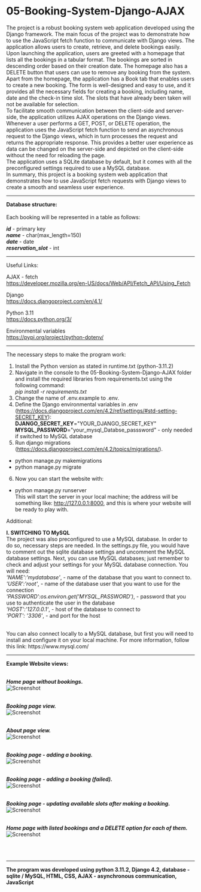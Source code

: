 # 05-Booking-System-Django-AJAX
The project is a robust booking system web application developed using the Django framework. The main focus of the project was to demonstrate how to use the JavaScript fetch function to communicate with Django views. The application allows users to create, retrieve, and delete bookings easily.</br>
Upon launching the application, users are greeted with a homepage that lists all the bookings in a tabular format. The bookings are sorted in descending order based on their creation date. The homepage also has a DELETE button that users can use to remove any booking from the system.</br>
Apart from the homepage, the application has a Book tab that enables users to create a new booking. The form is well-designed and easy to use, and it provides all the necessary fields for creating a booking, including name, date and the check-in time slot. The slots that have already been taken will not be available for selection.</br>
To facilitate smooth communication between the client-side and server-side, the application utilizes AJAX operations on the Django views. Whenever a user performs a GET, POST, or DELETE operation, the application uses the JavaScript fetch function to send an asynchronous request to the Django views, which in turn processes the request and returns the appropriate response. This provides a better user experience as data can be changed on the server-side and depicted on the client-side without the need for reloading the page.</br>
The application uses a SQLite database by default, but it comes with all the preconfigured settings required to use a MySQL database.</br>
In summary, this project is a booking system web application that demonstrates how to use JavaScript fetch requests with Django views to create a smooth and seamless user experience.</br>


---

**Database structure:**</br>
</br>
Each booking will be represented in a table as follows:</br>

***id*** - primary key</br>
***name*** - char(max_length=150)</br>
***date*** - date</br>
***reservation_slot*** - int</br>


---

Useful Links:</br>

AJAX - fetch</br>
https://developer.mozilla.org/en-US/docs/Web/API/Fetch_API/Using_Fetch</br>

Django</br>
https://docs.djangoproject.com/en/4.1/</br>

Python 3.11</br>
https://docs.python.org/3/</br>

Environmental variables</br>
https://pypi.org/project/python-dotenv/</br>

---


The necessary steps to make the program work:</br>
1. Install the Python version as stated in runtime.txt (python-3.11.2)</br>
2. Navigate in the console to the 05-Booking-System-Django-AJAX folder and install the required libraries from requirements.txt using the following command: </br>
*pip install -r requirements.txt*</br>
3. Change the name of .env.example to .env.</br>
4. Define the Django environmental variables in .env (https://docs.djangoproject.com/en/4.2/ref/settings/#std-setting-SECRET_KEY):</br>
**DJANGO_SECRET_KEY**="YOUR_DJANGO_SECRET_KEY"
**MYSQL_PASSWORD**="your_mysql_Databse_passsword" - only needed if switched to MySQL database
5. Run django migrations (https://docs.djangoproject.com/en/4.2/topics/migrations/).<br>
- python manage.py makemigrations <br>
- python manage.py migrate<br>
6. Now you can start the website with:<br>
- python manage.py runserver<br>
This will start the server in your local machine; the address will be something like: http://127.0.0.1:8000, and this is where your website will be ready to play with.<br>



Additional:<br>

**I. SWITCHING TO MySQL**<br>
The project was also preconfigured to use a MySQL database. In order to do so, necessary steps are needed. In the settings.py file, you would have to comment out the sqlite database settings and uncomment the MySQL database settings.
Next, you can use MySQL databases; just remember to check and adjust your settings for your MySQL database connection.
You will need:<br>
*'NAME':'mydatabase'*, - name of the database that you want to connect to.<br>
*'USER':'root'*, - name of the database user that you want to use for the connection<br>
*'PASSWORD':os.environ.get('MYSQL_PASSWORD')*, - password that you use to authenticate the user in the database<br>
*'HOST':'127.0.0.1'*, - host of the database to connect to<br>
*'PORT': '3306'*, - and port for the host<br>

<br>
You can also connect locally to a MySQL database, but first you will need to install and configure it on your local machine. For more information, follow this link: https://www.mysql.com/<br>


---


**Example Website views:**</br>
</br>

***Home page without bookings.***</br>
![Screenshot](docs/img/01-home-page.png)</br>
</br>

***Booking page view.***</br>
![Screenshot](docs/img/02-booking-page.png)</br>
</br>

***About page view.***</br>
![Screenshot](docs/img/03-about-page.png)</br>
</br>

***Booking page - adding a booking.***</br>
![Screenshot](docs/img/04-adding-booking-success.png)</br>
</br>

***Booking page - adding a booking (failed).***</br>
![Screenshot](docs/img/05-adding-booking-failed.png)</br>
</br>

***Booking page - updating available slots after making a booking.***</br>
![Screenshot](docs/img/06-slots-booked-wont-be-available.png)</br>
</br>

***Home page with listed bookings and a DELETE option for each of them.***</br>
![Screenshot](docs/img/07-Home-view-after-added-booking.png)</br>
</br>

</br>

---


**The program was developed using python 3.11.2, Django 4.2, database - sqlite / MySQL, HTML, CSS, AJAX - asynchronous communication, JavaScript**
